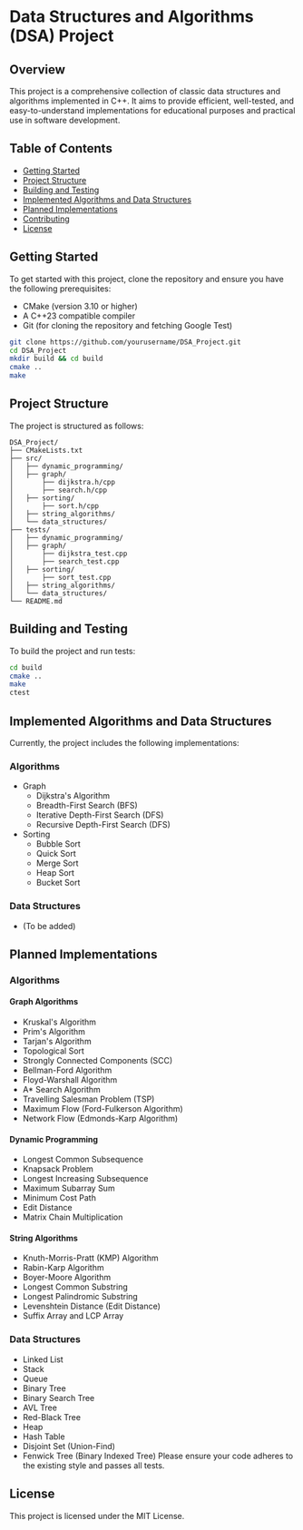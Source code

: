 # Data Structures and Algorithms (DSA) Project

## Overview

This project is a comprehensive collection of classic data structures and algorithms implemented in C++. It aims to provide efficient, well-tested, and easy-to-understand implementations for educational purposes and practical use in software development.

## Table of Contents

- [Getting Started](#getting-started)
- [Project Structure](#project-structure)
- [Building and Testing](#building-and-testing)
- [Implemented Algorithms and Data Structures](#implemented-algorithms-and-data-structures)
- [Planned Implementations](#planned-implementations)
- [Contributing](#contributing)
- [License](#license)

## Getting Started

To get started with this project, clone the repository and ensure you have the following prerequisites:

- CMake (version 3.10 or higher)
- A C++23 compatible compiler
- Git (for cloning the repository and fetching Google Test)

```bash
git clone https://github.com/yourusername/DSA_Project.git
cd DSA_Project
mkdir build && cd build
cmake ..
make
```

## Project Structure

The project is structured as follows:

```
DSA_Project/
├── CMakeLists.txt
├── src/
│   ├── dynamic_programming/
│   ├── graph/
│       ├── dijkstra.h/cpp
│       ├── search.h/cpp
│   ├── sorting/
│       ├── sort.h/cpp
│   ├── string_algorithms/
│   └── data_structures/
├── tests/
│   ├── dynamic_programming/
│   ├── graph/
│       ├── dijkstra_test.cpp
│       ├── search_test.cpp
│   ├── sorting/
│       ├── sort_test.cpp
│   ├── string_algorithms/
│   └── data_structures/
└── README.md
```

## Building and Testing

To build the project and run tests:

```bash
cd build
cmake ..
make
ctest
```

## Implemented Algorithms and Data Structures

Currently, the project includes the following implementations:

### Algorithms
- Graph
    - Dijkstra's Algorithm
    - Breadth-First Search (BFS)
    - Iterative Depth-First Search (DFS)
    - Recursive Depth-First Search (DFS)
- Sorting
    - Bubble Sort
    - Quick Sort
    - Merge Sort
    - Heap Sort
    - Bucket Sort

### Data Structures
- (To be added)

## Planned Implementations

### Algorithms

#### Graph Algorithms
- Kruskal's Algorithm
- Prim's Algorithm
- Tarjan's Algorithm
- Topological Sort
- Strongly Connected Components (SCC)
- Bellman-Ford Algorithm
- Floyd-Warshall Algorithm
- A* Search Algorithm
- Travelling Salesman Problem (TSP)
- Maximum Flow (Ford-Fulkerson Algorithm)
- Network Flow (Edmonds-Karp Algorithm)

#### Dynamic Programming
- Longest Common Subsequence
- Knapsack Problem
- Longest Increasing Subsequence
- Maximum Subarray Sum
- Minimum Cost Path
- Edit Distance
- Matrix Chain Multiplication

#### String Algorithms
- Knuth-Morris-Pratt (KMP) Algorithm
- Rabin-Karp Algorithm
- Boyer-Moore Algorithm
- Longest Common Substring
- Longest Palindromic Substring
- Levenshtein Distance (Edit Distance)
- Suffix Array and LCP Array

### Data Structures
- Linked List
- Stack
- Queue
- Binary Tree
- Binary Search Tree
- AVL Tree
- Red-Black Tree
- Heap
- Hash Table
- Disjoint Set (Union-Find)
- Fenwick Tree (Binary Indexed Tree)
Please ensure your code adheres to the existing style and passes all tests.

## License

This project is licensed under the MIT License.
